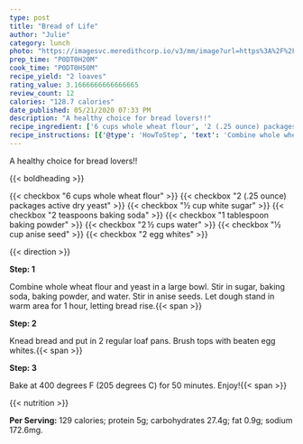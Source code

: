 ```yaml
---
type: post
title: "Bread of Life"
author: "Julie"
category: lunch
photo: "https://imagesvc.meredithcorp.io/v3/mm/image?url=https%3A%2F%2Fimages.media-allrecipes.com%2Fuserphotos%2F21710.jpg"
prep_time: "P0DT0H20M"
cook_time: "P0DT0H50M"
recipe_yield: "2 loaves"
rating_value: 3.1666666666666665
review_count: 12
calories: "128.7 calories"
date_published: 05/21/2020 07:33 PM
description: "A healthy choice for bread lovers!!"
recipe_ingredient: ['6 cups whole wheat flour', '2 (.25 ounce) packages active dry yeast', '½ cup white sugar', '2 teaspoons baking soda', '1 tablespoon baking powder', '2\u2009½ cups water', '½ cup anise seed', '2 egg whites']
recipe_instructions: [{'@type': 'HowToStep', 'text': 'Combine whole wheat flour and yeast in a large bowl.  Stir in sugar, baking soda, baking powder, and water.  Stir in anise seeds.   Let dough stand in warm area for 1 hour, letting bread rise.\n'}, {'@type': 'HowToStep', 'text': 'Knead bread and put in 2 regular loaf pans.  Brush tops with beaten egg whites.\n'}, {'@type': 'HowToStep', 'text': 'Bake at 400 degrees F (205 degrees C) for 50 minutes.  Enjoy!\n'}]
---
```


A healthy choice for bread lovers!! 

{{< boldheading >}}

{{< checkbox "6 cups whole wheat flour" >}}
{{< checkbox "2 (.25 ounce) packages active dry yeast" >}}
{{< checkbox "½ cup white sugar" >}}
{{< checkbox "2 teaspoons baking soda" >}}
{{< checkbox "1 tablespoon baking powder" >}}
{{< checkbox "2 ½ cups water" >}}
{{< checkbox "½ cup anise seed" >}}
{{< checkbox "2  egg whites" >}}


{{< direction >}}

**Step: 1**

Combine whole wheat flour and yeast in a large bowl.  Stir in sugar, baking soda, baking powder, and water.  Stir in anise seeds.   Let dough stand in warm area for 1 hour, letting bread rise.{{< span >}}

**Step: 2**

Knead bread and put in 2 regular loaf pans.  Brush tops with beaten egg whites.{{< span >}}

**Step: 3**

Bake at 400 degrees F (205 degrees C) for 50 minutes.  Enjoy!{{< span >}}

{{< nutrition >}}

**Per Serving:** 129 calories; protein 5g; carbohydrates 27.4g; fat 0.9g; sodium 172.6mg.